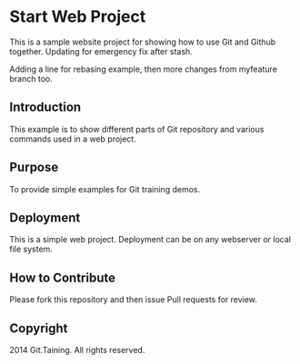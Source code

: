 # Start Web Project

This is a sample website project for showing how to use Git and Github together. Updating for emergency fix after stash.

Adding a line for rebasing example, then more changes from myfeature branch too.

## Introduction

This example is to show different parts of Git repository and various commands used in a web project.

## Purpose

To provide simple examples for Git training demos.

## Deployment

This is a simple web project. Deployment can be on any webserver or local file system.

## How to Contribute

Please fork this repository and then issue Pull requests for review.

## Copyright

2014 Git.Taining. All rights reserved.
